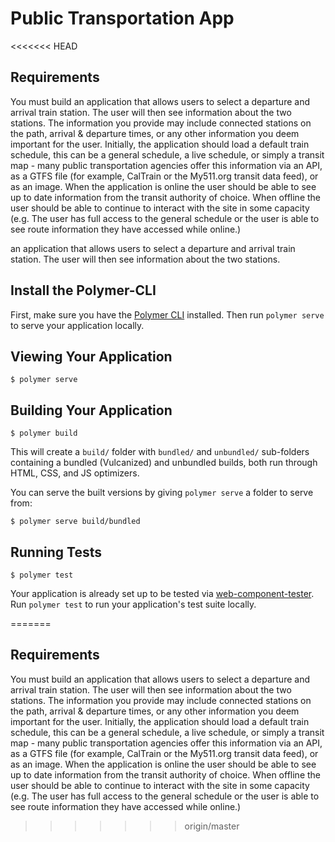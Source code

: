 # Public Transportation App
<<<<<<< HEAD

## Requirements
 
You must build an application that allows users to select a departure and arrival train station. 
The user will then see information about the two stations. The information you provide may include connected stations on the path, 
arrival & departure times, or any other information you deem important for the user. 
Initially, the application should load a default train schedule, this can be a general schedule, a live schedule, 
or simply a transit map - many public transportation agencies offer this information via an API, as a GTFS file 
(for example, CalTrain or the My511.org transit data feed), or as an image. 
When the application is online the user should be able to see up to date information from the transit authority of choice. 
When offline the user should be able to continue to interact with the site in some capacity 
(e.g. The user has full access to the general schedule or the user is able to see route information they have accessed while online.)



an application that allows users to select a departure and arrival train station. The user will then see information about the two stations.

## Install the Polymer-CLI

First, make sure you have the [Polymer CLI](https://www.npmjs.com/package/polymer-cli) installed. Then run `polymer serve` to serve your application locally.

## Viewing Your Application

```
$ polymer serve
```

## Building Your Application

```
$ polymer build
```

This will create a `build/` folder with `bundled/` and `unbundled/` sub-folders
containing a bundled (Vulcanized) and unbundled builds, both run through HTML,
CSS, and JS optimizers.

You can serve the built versions by giving `polymer serve` a folder to serve
from:

```
$ polymer serve build/bundled
```

## Running Tests

```
$ polymer test
```

Your application is already set up to be tested via [web-component-tester](https://github.com/Polymer/web-component-tester). Run `polymer test` to run your application's test suite locally.
 
=======
 
## Requirements
 
You must build an application that allows users to select a departure and arrival train station. 
The user will then see information about the two stations. The information you provide may include connected stations on the path, 
arrival & departure times, or any other information you deem important for the user. 
Initially, the application should load a default train schedule, this can be a general schedule, a live schedule, 
or simply a transit map - many public transportation agencies offer this information via an API, as a GTFS file 
(for example, CalTrain or the My511.org transit data feed), or as an image. 
When the application is online the user should be able to see up to date information from the transit authority of choice. 
When offline the user should be able to continue to interact with the site in some capacity 
(e.g. The user has full access to the general schedule or the user is able to see route information they have accessed while online.)
>>>>>>> origin/master
